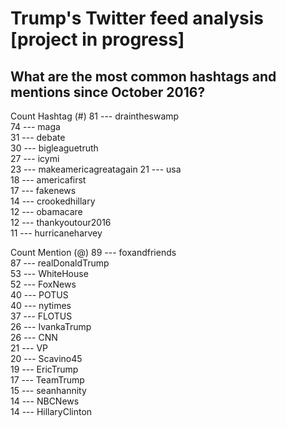 # Trump's Twitter feed analysis [project in progress]

## What are the most common hashtags and mentions since October 2016? 
   Count      Hashtag (#)
   81   ---   draintheswamp       
   74   ---   maga                
   31   ---   debate              
   30   ---   bigleaguetruth      
   27   ---   icymi               
   23   ---   makeamericagreatagain
   21   ---   usa                 
   18   ---   americafirst        
   17   ---   fakenews            
   14   ---   crookedhillary      
   12   ---   obamacare           
   12   ---   thankyoutour2016    
   11   ---   hurricaneharvey     
 
   Count      Mention (@)
   89   ---   foxandfriends       
   87   ---   realDonaldTrump     
   53   ---   WhiteHouse          
   52   ---   FoxNews             
   40   ---   POTUS               
   40   ---   nytimes             
   37   ---   FLOTUS              
   26   ---   IvankaTrump         
   26   ---   CNN                 
   21   ---   VP                  
   20   ---   Scavino45           
   19   ---   EricTrump           
   17   ---   TeamTrump           
   15   ---   seanhannity         
   14   ---   NBCNews             
   14   ---   HillaryClinton             

